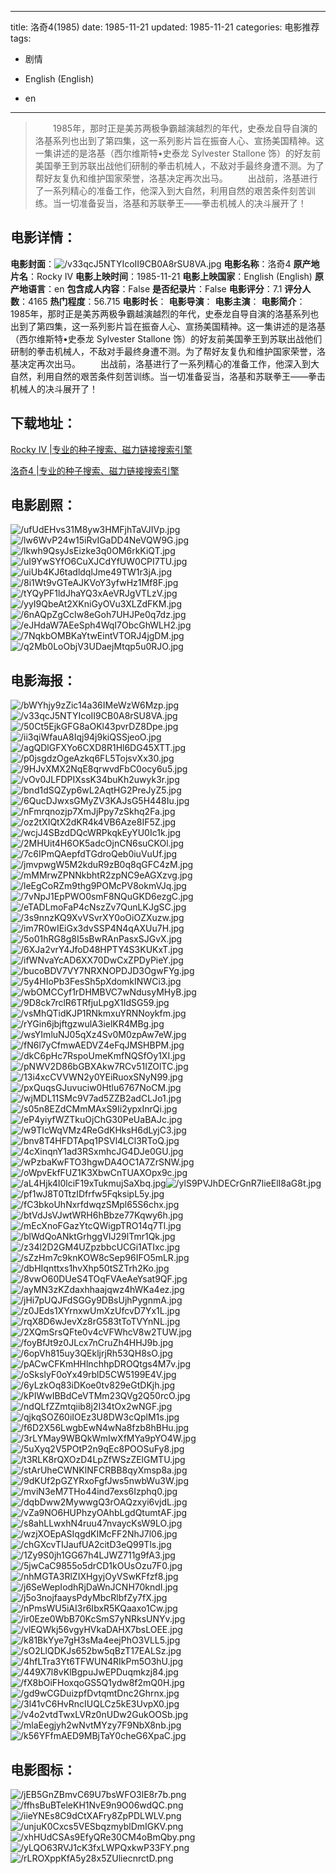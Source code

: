 
---
title: 洛奇4(1985)
date: 1985-11-21
updated: 1985-11-21
categories: 电影推荐
tags:
- 剧情

- English (English)
- en
---


> 　　1985年，那时正是美苏两极争霸越演越烈的年代，史泰龙自导自演的洛基系列也出到了第四集，这一系列影片旨在振奋人心、宣扬美国精神。这一集讲述的是洛基（西尔维斯特•史泰龙 Sylvester Stallone 饰）的好友前美国拳王到苏联出战他们研制的拳击机械人，不敌对手最终身遭不测。为了帮好友复仇和维护国家荣誉，洛基决定再次出马。 　　出战前，洛基进行了一系列精心的准备工作，他深入到大自然，利用自然的艰苦条件刻苦训练。当一切准备妥当，洛基和苏联拳王——拳击机械人的决斗展开了！

## **电影详情**：

**电影封面**：<img src="https://image.tmdb.org/t/p/w200/v33qcJ5NTYIcoII9CB0A8rSU8VA.jpg" alt="/v33qcJ5NTYIcoII9CB0A8rSU8VA.jpg" title="/v33qcJ5NTYIcoII9CB0A8rSU8VA.jpg">
**电影名称**：洛奇4
**原产地片名**：Rocky IV
**电影上映时间**：1985-11-21
**电影上映国家**：English (English)
**原产地语言**：en
**包含成人内容**：False
**是否纪录片**：False
**电影评分**：7.1
**评分人数**：4165
**热门程度**：56.715
**电影时长**：
**电影导演**：
**电影主演**：
**电影简介**：　　1985年，那时正是美苏两极争霸越演越烈的年代，史泰龙自导自演的洛基系列也出到了第四集，这一系列影片旨在振奋人心、宣扬美国精神。这一集讲述的是洛基（西尔维斯特•史泰龙 Sylvester Stallone 饰）的好友前美国拳王到苏联出战他们研制的拳击机械人，不敌对手最终身遭不测。为了帮好友复仇和维护国家荣誉，洛基决定再次出马。 　　出战前，洛基进行了一系列精心的准备工作，他深入到大自然，利用自然的艰苦条件刻苦训练。当一切准备妥当，洛基和苏联拳王——拳击机械人的决斗展开了！

## **下载地址**：
[Rocky IV |专业的种子搜索、磁力链接搜索引擎](https://movie.amd794.com:2083/?search=Rocky%20IV&ordering=&mode=match_phrase&page_size=10&page=1)

[洛奇4 |专业的种子搜索、磁力链接搜索引擎](https://movie.amd794.com:2083/?search=%E6%B4%9B%E5%A5%874&ordering=&mode=match_phrase&page_size=10&page=1)
 

## **电影剧照**：
<img src="https://image.tmdb.org/t/p/original/ufUdEHvs31M8yw3HMFjhTaVJIVp.jpg" alt="/ufUdEHvs31M8yw3HMFjhTaVJIVp.jpg" title="/ufUdEHvs31M8yw3HMFjhTaVJIVp.jpg"><img src="https://image.tmdb.org/t/p/original/lw6WvP24w15iRvIGaDD4NeVQW9G.jpg" alt="/lw6WvP24w15iRvIGaDD4NeVQW9G.jpg" title="/lw6WvP24w15iRvIGaDD4NeVQW9G.jpg"><img src="https://image.tmdb.org/t/p/original/lkwh9QsyJsEizke3q0OM6rkKiQT.jpg" alt="/lkwh9QsyJsEizke3q0OM6rkKiQT.jpg" title="/lkwh9QsyJsEizke3q0OM6rkKiQT.jpg"><img src="https://image.tmdb.org/t/p/original/uI9YwSYfO6CuXJCdYfUW0CPI7TU.jpg" alt="/uI9YwSYfO6CuXJCdYfUW0CPI7TU.jpg" title="/uI9YwSYfO6CuXJCdYfUW0CPI7TU.jpg"><img src="https://image.tmdb.org/t/p/original/uiUb4KJ6tadldqlJme49TW1r3jA.jpg" alt="/uiUb4KJ6tadldqlJme49TW1r3jA.jpg" title="/uiUb4KJ6tadldqlJme49TW1r3jA.jpg"><img src="https://image.tmdb.org/t/p/original/8i1Wt9vGTeAJKVoY3yfwHz1Mf8F.jpg" alt="/8i1Wt9vGTeAJKVoY3yfwHz1Mf8F.jpg" title="/8i1Wt9vGTeAJKVoY3yfwHz1Mf8F.jpg"><img src="https://image.tmdb.org/t/p/original/tYQyPF1ldJhaYQ3xAeVRJgVTLzV.jpg" alt="/tYQyPF1ldJhaYQ3xAeVRJgVTLzV.jpg" title="/tYQyPF1ldJhaYQ3xAeVRJgVTLzV.jpg"><img src="https://image.tmdb.org/t/p/original/yyI9QbeAt2XKniGyOVu3XLZdFKM.jpg" alt="/yyI9QbeAt2XKniGyOVu3XLZdFKM.jpg" title="/yyI9QbeAt2XKniGyOVu3XLZdFKM.jpg"><img src="https://image.tmdb.org/t/p/original/6nAQpZgCcIw8eGoh7UHJPe0q7dz.jpg" alt="/6nAQpZgCcIw8eGoh7UHJPe0q7dz.jpg" title="/6nAQpZgCcIw8eGoh7UHJPe0q7dz.jpg"><img src="https://image.tmdb.org/t/p/original/eJHdaW7AEeSph4WqI7ObcGhWLH2.jpg" alt="/eJHdaW7AEeSph4WqI7ObcGhWLH2.jpg" title="/eJHdaW7AEeSph4WqI7ObcGhWLH2.jpg"><img src="https://image.tmdb.org/t/p/original/7NqkbOMBKaYtwEintVTORJ4jgDM.jpg" alt="/7NqkbOMBKaYtwEintVTORJ4jgDM.jpg" title="/7NqkbOMBKaYtwEintVTORJ4jgDM.jpg"><img src="https://image.tmdb.org/t/p/original/q2Mb0LoObjV3UDaejMtqp5u0RJO.jpg" alt="/q2Mb0LoObjV3UDaejMtqp5u0RJO.jpg" title="/q2Mb0LoObjV3UDaejMtqp5u0RJO.jpg">

## **电影海报**：
<img src="https://image.tmdb.org/t/p/original/bWYhjy9zZic14a36IMeWzW6Mzp.jpg" alt="/bWYhjy9zZic14a36IMeWzW6Mzp.jpg" title="/bWYhjy9zZic14a36IMeWzW6Mzp.jpg"><img src="https://image.tmdb.org/t/p/original/v33qcJ5NTYIcoII9CB0A8rSU8VA.jpg" alt="/v33qcJ5NTYIcoII9CB0A8rSU8VA.jpg" title="/v33qcJ5NTYIcoII9CB0A8rSU8VA.jpg"><img src="https://image.tmdb.org/t/p/original/50Ct5EjkGFG8aOKl43pvrDZ8Dpe.jpg" alt="/50Ct5EjkGFG8aOKl43pvrDZ8Dpe.jpg" title="/50Ct5EjkGFG8aOKl43pvrDZ8Dpe.jpg"><img src="https://image.tmdb.org/t/p/original/ii3qiWfauA8Iqj94j9kiQSSjeoO.jpg" alt="/ii3qiWfauA8Iqj94j9kiQSSjeoO.jpg" title="/ii3qiWfauA8Iqj94j9kiQSSjeoO.jpg"><img src="https://image.tmdb.org/t/p/original/agQDlGFXYo6CXD8R1Hl6DG45XTT.jpg" alt="/agQDlGFXYo6CXD8R1Hl6DG45XTT.jpg" title="/agQDlGFXYo6CXD8R1Hl6DG45XTT.jpg"><img src="https://image.tmdb.org/t/p/original/p0jsgdzOgeAzkq6FL5TojsvXx30.jpg" alt="/p0jsgdzOgeAzkq6FL5TojsvXx30.jpg" title="/p0jsgdzOgeAzkq6FL5TojsvXx30.jpg"><img src="https://image.tmdb.org/t/p/original/9HJvXMX2NqE8qrwvdFbC0ocy6u5.jpg" alt="/9HJvXMX2NqE8qrwvdFbC0ocy6u5.jpg" title="/9HJvXMX2NqE8qrwvdFbC0ocy6u5.jpg"><img src="https://image.tmdb.org/t/p/original/vOv0JLFDPIXssK34buKh2uwyk3r.jpg" alt="/vOv0JLFDPIXssK34buKh2uwyk3r.jpg" title="/vOv0JLFDPIXssK34buKh2uwyk3r.jpg"><img src="https://image.tmdb.org/t/p/original/bnd1dSQZyp6wL2AqtHG2PreJyZ5.jpg" alt="/bnd1dSQZyp6wL2AqtHG2PreJyZ5.jpg" title="/bnd1dSQZyp6wL2AqtHG2PreJyZ5.jpg"><img src="https://image.tmdb.org/t/p/original/6QucDJwxsGMyZV3KAJsG5H448Iu.jpg" alt="/6QucDJwxsGMyZV3KAJsG5H448Iu.jpg" title="/6QucDJwxsGMyZV3KAJsG5H448Iu.jpg"><img src="https://image.tmdb.org/t/p/original/nFmrqnozjp7XmJjPpy7zSkhq2Fa.jpg" alt="/nFmrqnozjp7XmJjPpy7zSkhq2Fa.jpg" title="/nFmrqnozjp7XmJjPpy7zSkhq2Fa.jpg"><img src="https://image.tmdb.org/t/p/original/oz2tXIQtX2dKR4k4VB6Aze8IF5Z.jpg" alt="/oz2tXIQtX2dKR4k4VB6Aze8IF5Z.jpg" title="/oz2tXIQtX2dKR4k4VB6Aze8IF5Z.jpg"><img src="https://image.tmdb.org/t/p/original/wcjJ4SBzdDQcWRPkqkEyYU0Ic1k.jpg" alt="/wcjJ4SBzdDQcWRPkqkEyYU0Ic1k.jpg" title="/wcjJ4SBzdDQcWRPkqkEyYU0Ic1k.jpg"><img src="https://image.tmdb.org/t/p/original/2MHUit4H6OK5adcOjnCN6suCKOl.jpg" alt="/2MHUit4H6OK5adcOjnCN6suCKOl.jpg" title="/2MHUit4H6OK5adcOjnCN6suCKOl.jpg"><img src="https://image.tmdb.org/t/p/original/7c6IPmQAepfdTGdroQeb0iuVuUf.jpg" alt="/7c6IPmQAepfdTGdroQeb0iuVuUf.jpg" title="/7c6IPmQAepfdTGdroQeb0iuVuUf.jpg"><img src="https://image.tmdb.org/t/p/original/jmvpwgW5M2kduR9zB0q8qGFC4zM.jpg" alt="/jmvpwgW5M2kduR9zB0q8qGFC4zM.jpg" title="/jmvpwgW5M2kduR9zB0q8qGFC4zM.jpg"><img src="https://image.tmdb.org/t/p/original/mMMrwZPNNkbhtR2zpNC9eAGXzvg.jpg" alt="/mMMrwZPNNkbhtR2zpNC9eAGXzvg.jpg" title="/mMMrwZPNNkbhtR2zpNC9eAGXzvg.jpg"><img src="https://image.tmdb.org/t/p/original/leEgCoRZm9thg9POMcPV8okmVJq.jpg" alt="/leEgCoRZm9thg9POMcPV8okmVJq.jpg" title="/leEgCoRZm9thg9POMcPV8okmVJq.jpg"><img src="https://image.tmdb.org/t/p/original/7vNpJ1EpPWO0smF8NQuGKD6ezgC.jpg" alt="/7vNpJ1EpPWO0smF8NQuGKD6ezgC.jpg" title="/7vNpJ1EpPWO0smF8NQuGKD6ezgC.jpg"><img src="https://image.tmdb.org/t/p/original/eTADLmoFaP4cNszZv7QunLKJgSC.jpg" alt="/eTADLmoFaP4cNszZv7QunLKJgSC.jpg" title="/eTADLmoFaP4cNszZv7QunLKJgSC.jpg"><img src="https://image.tmdb.org/t/p/original/3s9nnzKQ9XvVSvrXY0oOiOZXuzw.jpg" alt="/3s9nnzKQ9XvVSvrXY0oOiOZXuzw.jpg" title="/3s9nnzKQ9XvVSvrXY0oOiOZXuzw.jpg"><img src="https://image.tmdb.org/t/p/original/im7R0wIEiGx3dvSSP4N4qAXUu7H.jpg" alt="/im7R0wIEiGx3dvSSP4N4qAXUu7H.jpg" title="/im7R0wIEiGx3dvSSP4N4qAXUu7H.jpg"><img src="https://image.tmdb.org/t/p/original/5o01hRG8g8I5sBwRAnPasxSJGvX.jpg" alt="/5o01hRG8g8I5sBwRAnPasxSJGvX.jpg" title="/5o01hRG8g8I5sBwRAnPasxSJGvX.jpg"><img src="https://image.tmdb.org/t/p/original/6XJa2vrY4JfoD48HPTY4S3KUKxT.jpg" alt="/6XJa2vrY4JfoD48HPTY4S3KUKxT.jpg" title="/6XJa2vrY4JfoD48HPTY4S3KUKxT.jpg"><img src="https://image.tmdb.org/t/p/original/ifWNvaYcAD6XX70DwCxZPDyPieY.jpg" alt="/ifWNvaYcAD6XX70DwCxZPDyPieY.jpg" title="/ifWNvaYcAD6XX70DwCxZPDyPieY.jpg"><img src="https://image.tmdb.org/t/p/original/bucoBDV7VY7NRXNOPDJD3OgwFYg.jpg" alt="/bucoBDV7VY7NRXNOPDJD3OgwFYg.jpg" title="/bucoBDV7VY7NRXNOPDJD3OgwFYg.jpg"><img src="https://image.tmdb.org/t/p/original/5y4HIoPb3FesSh5pXdomkINWCi3.jpg" alt="/5y4HIoPb3FesSh5pXdomkINWCi3.jpg" title="/5y4HIoPb3FesSh5pXdomkINWCi3.jpg"><img src="https://image.tmdb.org/t/p/original/wbOMCCyf1rDHMBVC7wNdusyMHyB.jpg" alt="/wbOMCCyf1rDHMBVC7wNdusyMHyB.jpg" title="/wbOMCCyf1rDHMBVC7wNdusyMHyB.jpg"><img src="https://image.tmdb.org/t/p/original/9D8ck7rclR6TRfjuLpgX1IdSG59.jpg" alt="/9D8ck7rclR6TRfjuLpgX1IdSG59.jpg" title="/9D8ck7rclR6TRfjuLpgX1IdSG59.jpg"><img src="https://image.tmdb.org/t/p/original/vsMhQTidKJP1RNkmxuYRNNoykfm.jpg" alt="/vsMhQTidKJP1RNkmxuYRNNoykfm.jpg" title="/vsMhQTidKJP1RNkmxuYRNNoykfm.jpg"><img src="https://image.tmdb.org/t/p/original/rYGin6jbjftgzwulA3ielKR4MBg.jpg" alt="/rYGin6jbjftgzwulA3ielKR4MBg.jpg" title="/rYGin6jbjftgzwulA3ielKR4MBg.jpg"><img src="https://image.tmdb.org/t/p/original/wsYImluNJ05qXz4Sv0M0zpAw7eW.jpg" alt="/wsYImluNJ05qXz4Sv0M0zpAw7eW.jpg" title="/wsYImluNJ05qXz4Sv0M0zpAw7eW.jpg"><img src="https://image.tmdb.org/t/p/original/fN6l7yCfmwAEDVZ4eFqJMSHBPM.jpg" alt="/fN6l7yCfmwAEDVZ4eFqJMSHBPM.jpg" title="/fN6l7yCfmwAEDVZ4eFqJMSHBPM.jpg"><img src="https://image.tmdb.org/t/p/original/dkC6pHc7RspoUmeKmfNQSfOy1XI.jpg" alt="/dkC6pHc7RspoUmeKmfNQSfOy1XI.jpg" title="/dkC6pHc7RspoUmeKmfNQSfOy1XI.jpg"><img src="https://image.tmdb.org/t/p/original/pNWV2D86bGBXAkw7RCv51IZOlTC.jpg" alt="/pNWV2D86bGBXAkw7RCv51IZOlTC.jpg" title="/pNWV2D86bGBXAkw7RCv51IZOlTC.jpg"><img src="https://image.tmdb.org/t/p/original/13i4xcCVVWN2y0YEiRuoxSNyN99.jpg" alt="/13i4xcCVVWN2y0YEiRuoxSNyN99.jpg" title="/13i4xcCVVWN2y0YEiRuoxSNyN99.jpg"><img src="https://image.tmdb.org/t/p/original/pxQuqsGJuvuciw0Htlu6767NoCM.jpg" alt="/pxQuqsGJuvuciw0Htlu6767NoCM.jpg" title="/pxQuqsGJuvuciw0Htlu6767NoCM.jpg"><img src="https://image.tmdb.org/t/p/original/wjMDL11SMc9V7ad5ZZB2adCLJo1.jpg" alt="/wjMDL11SMc9V7ad5ZZB2adCLJo1.jpg" title="/wjMDL11SMc9V7ad5ZZB2adCLJo1.jpg"><img src="https://image.tmdb.org/t/p/original/s05n8EZdCMmMAxS9Ii2ypxInrQi.jpg" alt="/s05n8EZdCMmMAxS9Ii2ypxInrQi.jpg" title="/s05n8EZdCMmMAxS9Ii2ypxInrQi.jpg"><img src="https://image.tmdb.org/t/p/original/eP4yiyfWZTkuOjChG30PeUaBAJc.jpg" alt="/eP4yiyfWZTkuOjChG30PeUaBAJc.jpg" title="/eP4yiyfWZTkuOjChG30PeUaBAJc.jpg"><img src="https://image.tmdb.org/t/p/original/w9TIcWqVMz4ReGdKHksH6dLyjC3.jpg" alt="/w9TIcWqVMz4ReGdKHksH6dLyjC3.jpg" title="/w9TIcWqVMz4ReGdKHksH6dLyjC3.jpg"><img src="https://image.tmdb.org/t/p/original/bnv8T4HFDTApq1PSVl4LCl3RToQ.jpg" alt="/bnv8T4HFDTApq1PSVl4LCl3RToQ.jpg" title="/bnv8T4HFDTApq1PSVl4LCl3RToQ.jpg"><img src="https://image.tmdb.org/t/p/original/4cXinqnY1ad3RSxmhcJG4DJe0GU.jpg" alt="/4cXinqnY1ad3RSxmhcJG4DJe0GU.jpg" title="/4cXinqnY1ad3RSxmhcJG4DJe0GU.jpg"><img src="https://image.tmdb.org/t/p/original/wPzbaKwFTO3hgwDA4OC1A7ZrSNW.jpg" alt="/wPzbaKwFTO3hgwDA4OC1A7ZrSNW.jpg" title="/wPzbaKwFTO3hgwDA4OC1A7ZrSNW.jpg"><img src="https://image.tmdb.org/t/p/original/oWpvEkfFUZ1K3XbwCnTUAXOpx9c.jpg" alt="/oWpvEkfFUZ1K3XbwCnTUAXOpx9c.jpg" title="/oWpvEkfFUZ1K3XbwCnTUAXOpx9c.jpg"><img src="https://image.tmdb.org/t/p/original/aL4Hjk4I0lciF19xTukmujSaXbq.jpg" alt="/aL4Hjk4I0lciF19xTukmujSaXbq.jpg" title="/aL4Hjk4I0lciF19xTukmujSaXbq.jpg"><img src="https://image.tmdb.org/t/p/original/ylS9PVJhDECrGnR7lieElI8aG8t.jpg" alt="/ylS9PVJhDECrGnR7lieElI8aG8t.jpg" title="/ylS9PVJhDECrGnR7lieElI8aG8t.jpg"><img src="https://image.tmdb.org/t/p/original/pf1wJ8T0TtzIDfrfw5FqksipL5y.jpg" alt="/pf1wJ8T0TtzIDfrfw5FqksipL5y.jpg" title="/pf1wJ8T0TtzIDfrfw5FqksipL5y.jpg"><img src="https://image.tmdb.org/t/p/original/fC3bkoUhNxrfdwqzSMpl65S6chx.jpg" alt="/fC3bkoUhNxrfdwqzSMpl65S6chx.jpg" title="/fC3bkoUhNxrfdwqzSMpl65S6chx.jpg"><img src="https://image.tmdb.org/t/p/original/btVdJsVJwtWRH6hBbze77Kqwy6h.jpg" alt="/btVdJsVJwtWRH6hBbze77Kqwy6h.jpg" title="/btVdJsVJwtWRH6hBbze77Kqwy6h.jpg"><img src="https://image.tmdb.org/t/p/original/mEcXnoFGazYtcQWigpTRO14q7Tl.jpg" alt="/mEcXnoFGazYtcQWigpTRO14q7Tl.jpg" title="/mEcXnoFGazYtcQWigpTRO14q7Tl.jpg"><img src="https://image.tmdb.org/t/p/original/blWdQoANktGrhggVIJ29lTmr1Qk.jpg" alt="/blWdQoANktGrhggVIJ29lTmr1Qk.jpg" title="/blWdQoANktGrhggVIJ29lTmr1Qk.jpg"><img src="https://image.tmdb.org/t/p/original/z34l2D2GM4UZpzbbcUCGi1ATIxc.jpg" alt="/z34l2D2GM4UZpzbbcUCGi1ATIxc.jpg" title="/z34l2D2GM4UZpzbbcUCGi1ATIxc.jpg"><img src="https://image.tmdb.org/t/p/original/sZzHm7c9knKOW8cSep96IFO5mLR.jpg" alt="/sZzHm7c9knKOW8cSep96IFO5mLR.jpg" title="/sZzHm7c9knKOW8cSep96IFO5mLR.jpg"><img src="https://image.tmdb.org/t/p/original/dbHIqnttxs1hvXhp50tSZTrh2Ko.jpg" alt="/dbHIqnttxs1hvXhp50tSZTrh2Ko.jpg" title="/dbHIqnttxs1hvXhp50tSZTrh2Ko.jpg"><img src="https://image.tmdb.org/t/p/original/8vwO60DUeS4TOqFVAeAeYsat9QF.jpg" alt="/8vwO60DUeS4TOqFVAeAeYsat9QF.jpg" title="/8vwO60DUeS4TOqFVAeAeYsat9QF.jpg"><img src="https://image.tmdb.org/t/p/original/ayMN3zKZdaxhhaajqwz4hWKa4ez.jpg" alt="/ayMN3zKZdaxhhaajqwz4hWKa4ez.jpg" title="/ayMN3zKZdaxhhaajqwz4hWKa4ez.jpg"><img src="https://image.tmdb.org/t/p/original/jHi7pUQJFdSGGy9DBsUjhPygnmA.jpg" alt="/jHi7pUQJFdSGGy9DBsUjhPygnmA.jpg" title="/jHi7pUQJFdSGGy9DBsUjhPygnmA.jpg"><img src="https://image.tmdb.org/t/p/original/z0JEds1XYrnxwUmXzUfcvD7Yx1L.jpg" alt="/z0JEds1XYrnxwUmXzUfcvD7Yx1L.jpg" title="/z0JEds1XYrnxwUmXzUfcvD7Yx1L.jpg"><img src="https://image.tmdb.org/t/p/original/rqX8D6wJevXz8rG583tToTVYnNL.jpg" alt="/rqX8D6wJevXz8rG583tToTVYnNL.jpg" title="/rqX8D6wJevXz8rG583tToTVYnNL.jpg"><img src="https://image.tmdb.org/t/p/original/2XQmSrsQFte0v4cVFWhcV8w2TUW.jpg" alt="/2XQmSrsQFte0v4cVFWhcV8w2TUW.jpg" title="/2XQmSrsQFte0v4cVFWhcV8w2TUW.jpg"><img src="https://image.tmdb.org/t/p/original/foyBfJt9z0JLcx7nCruZh4HHJ9b.jpg" alt="/foyBfJt9z0JLcx7nCruZh4HHJ9b.jpg" title="/foyBfJt9z0JLcx7nCruZh4HHJ9b.jpg"><img src="https://image.tmdb.org/t/p/original/6opVh815uy3QEkljrjRh53QH8sO.jpg" alt="/6opVh815uy3QEkljrjRh53QH8sO.jpg" title="/6opVh815uy3QEkljrjRh53QH8sO.jpg"><img src="https://image.tmdb.org/t/p/original/pACwCFKmHHlnchhpDROQtgs4M7v.jpg" alt="/pACwCFKmHHlnchhpDROQtgs4M7v.jpg" title="/pACwCFKmHHlnchhpDROQtgs4M7v.jpg"><img src="https://image.tmdb.org/t/p/original/oSkslyF0oYx49rblD5CW5199E4V.jpg" alt="/oSkslyF0oYx49rblD5CW5199E4V.jpg" title="/oSkslyF0oYx49rblD5CW5199E4V.jpg"><img src="https://image.tmdb.org/t/p/original/6yLzkOq83iDKoe0tv829eGtDKjh.jpg" alt="/6yLzkOq83iDKoe0tv829eGtDKjh.jpg" title="/6yLzkOq83iDKoe0tv829eGtDKjh.jpg"><img src="https://image.tmdb.org/t/p/original/kPIWwIBBdCeVTMm23QVg2Q50rcO.jpg" alt="/kPIWwIBBdCeVTMm23QVg2Q50rcO.jpg" title="/kPIWwIBBdCeVTMm23QVg2Q50rcO.jpg"><img src="https://image.tmdb.org/t/p/original/ndQLfZZmtqiib8j2I34tOx2wNGF.jpg" alt="/ndQLfZZmtqiib8j2I34tOx2wNGF.jpg" title="/ndQLfZZmtqiib8j2I34tOx2wNGF.jpg"><img src="https://image.tmdb.org/t/p/original/qjkqSOZ60iIOEz3U8DW3cQplM1s.jpg" alt="/qjkqSOZ60iIOEz3U8DW3cQplM1s.jpg" title="/qjkqSOZ60iIOEz3U8DW3cQplM1s.jpg"><img src="https://image.tmdb.org/t/p/original/f6D2X56LwgbEwN4wNa8fzb8hBHu.jpg" alt="/f6D2X56LwgbEwN4wNa8fzb8hBHu.jpg" title="/f6D2X56LwgbEwN4wNa8fzb8hBHu.jpg"><img src="https://image.tmdb.org/t/p/original/3rLYMay9WBQkWmIwXfMYa9pYO4W.jpg" alt="/3rLYMay9WBQkWmIwXfMYa9pYO4W.jpg" title="/3rLYMay9WBQkWmIwXfMYa9pYO4W.jpg"><img src="https://image.tmdb.org/t/p/original/5uXyq2V5POtP2n9qEc8POOSuFy8.jpg" alt="/5uXyq2V5POtP2n9qEc8POOSuFy8.jpg" title="/5uXyq2V5POtP2n9qEc8POOSuFy8.jpg"><img src="https://image.tmdb.org/t/p/original/t3RLK8rQXOzD4LpZfWSzZElGMTU.jpg" alt="/t3RLK8rQXOzD4LpZfWSzZElGMTU.jpg" title="/t3RLK8rQXOzD4LpZfWSzZElGMTU.jpg"><img src="https://image.tmdb.org/t/p/original/stArUheCWNKlNFCRBB8qyXmsp8a.jpg" alt="/stArUheCWNKlNFCRBB8qyXmsp8a.jpg" title="/stArUheCWNKlNFCRBB8qyXmsp8a.jpg"><img src="https://image.tmdb.org/t/p/original/9dKUf2pGZYRxoFgfJws5nwbWu3W.jpg" alt="/9dKUf2pGZYRxoFgfJws5nwbWu3W.jpg" title="/9dKUf2pGZYRxoFgfJws5nwbWu3W.jpg"><img src="https://image.tmdb.org/t/p/original/mviN3eM7THo44ind7exs6Izphq0.jpg" alt="/mviN3eM7THo44ind7exs6Izphq0.jpg" title="/mviN3eM7THo44ind7exs6Izphq0.jpg"><img src="https://image.tmdb.org/t/p/original/dqbDww2MywwgQ3rOAQzxyi6vjdL.jpg" alt="/dqbDww2MywwgQ3rOAQzxyi6vjdL.jpg" title="/dqbDww2MywwgQ3rOAQzxyi6vjdL.jpg"><img src="https://image.tmdb.org/t/p/original/vZa9NO6HUPhzyOAhbLgdQtumtAF.jpg" alt="/vZa9NO6HUPhzyOAhbLgdQtumtAF.jpg" title="/vZa9NO6HUPhzyOAhbLgdQtumtAF.jpg"><img src="https://image.tmdb.org/t/p/original/s8ahLLwxhN4ruu47nvaycKsW9LO.jpg" alt="/s8ahLLwxhN4ruu47nvaycKsW9LO.jpg" title="/s8ahLLwxhN4ruu47nvaycKsW9LO.jpg"><img src="https://image.tmdb.org/t/p/original/wzjXOEpASIqgdKIMcFF2NhJ7l06.jpg" alt="/wzjXOEpASIqgdKIMcFF2NhJ7l06.jpg" title="/wzjXOEpASIqgdKIMcFF2NhJ7l06.jpg"><img src="https://image.tmdb.org/t/p/original/chGXcvTIJaufUA2citD3eQ99Tls.jpg" alt="/chGXcvTIJaufUA2citD3eQ99Tls.jpg" title="/chGXcvTIJaufUA2citD3eQ99Tls.jpg"><img src="https://image.tmdb.org/t/p/original/1Zy9S0jh1GG67h4LJWZ711g9fA3.jpg" alt="/1Zy9S0jh1GG67h4LJWZ711g9fA3.jpg" title="/1Zy9S0jh1GG67h4LJWZ711g9fA3.jpg"><img src="https://image.tmdb.org/t/p/original/5jwCaC9855o5drCD1kOUsOzu7F0.jpg" alt="/5jwCaC9855o5drCD1kOUsOzu7F0.jpg" title="/5jwCaC9855o5drCD1kOUsOzu7F0.jpg"><img src="https://image.tmdb.org/t/p/original/nhMGTA3RlZIXHgyjOyVSwKFfzf8.jpg" alt="/nhMGTA3RlZIXHgyjOyVSwKFfzf8.jpg" title="/nhMGTA3RlZIXHgyjOyVSwKFfzf8.jpg"><img src="https://image.tmdb.org/t/p/original/j6SeWepIodhRjDaWnJCNH70kndI.jpg" alt="/j6SeWepIodhRjDaWnJCNH70kndI.jpg" title="/j6SeWepIodhRjDaWnJCNH70kndI.jpg"><img src="https://image.tmdb.org/t/p/original/j5o3nojfaaysPdyMbcRlbfZy7fX.jpg" alt="/j5o3nojfaaysPdyMbcRlbfZy7fX.jpg" title="/j5o3nojfaaysPdyMbcRlbfZy7fX.jpg"><img src="https://image.tmdb.org/t/p/original/nPmsWU5iAI3r6IbxR5KQaaxo1Cw.jpg" alt="/nPmsWU5iAI3r6IbxR5KQaaxo1Cw.jpg" title="/nPmsWU5iAI3r6IbxR5KQaaxo1Cw.jpg"><img src="https://image.tmdb.org/t/p/original/ir0Eze0WbB70KcSmS7yNRksUNYv.jpg" alt="/ir0Eze0WbB70KcSmS7yNRksUNYv.jpg" title="/ir0Eze0WbB70KcSmS7yNRksUNYv.jpg"><img src="https://image.tmdb.org/t/p/original/vlEQWkj56vgyHVkaDAHX7bsLOEE.jpg" alt="/vlEQWkj56vgyHVkaDAHX7bsLOEE.jpg" title="/vlEQWkj56vgyHVkaDAHX7bsLOEE.jpg"><img src="https://image.tmdb.org/t/p/original/k81BkYye7gH3sMa4eejPhO3VLL5.jpg" alt="/k81BkYye7gH3sMa4eejPhO3VLL5.jpg" title="/k81BkYye7gH3sMa4eejPhO3VLL5.jpg"><img src="https://image.tmdb.org/t/p/original/sO2LlQDKJs652bw5qBzT17EALSz.jpg" alt="/sO2LlQDKJs652bw5qBzT17EALSz.jpg" title="/sO2LlQDKJs652bw5qBzT17EALSz.jpg"><img src="https://image.tmdb.org/t/p/original/4hfLTra3Yt6TFWUN4RIkPm5O3hU.jpg" alt="/4hfLTra3Yt6TFWUN4RIkPm5O3hU.jpg" title="/4hfLTra3Yt6TFWUN4RIkPm5O3hU.jpg"><img src="https://image.tmdb.org/t/p/original/449X7l8vKlBgpuJwEPDuqmkzj84.jpg" alt="/449X7l8vKlBgpuJwEPDuqmkzj84.jpg" title="/449X7l8vKlBgpuJwEPDuqmkzj84.jpg"><img src="https://image.tmdb.org/t/p/original/fX8bOiFHoxqoGS5Q1ydw8f2mQ0H.jpg" alt="/fX8bOiFHoxqoGS5Q1ydw8f2mQ0H.jpg" title="/fX8bOiFHoxqoGS5Q1ydw8f2mQ0H.jpg"><img src="https://image.tmdb.org/t/p/original/gd9wCGDuizpfDvtqmtDnc2Ghrnx.jpg" alt="/gd9wCGDuizpfDvtqmtDnc2Ghrnx.jpg" title="/gd9wCGDuizpfDvtqmtDnc2Ghrnx.jpg"><img src="https://image.tmdb.org/t/p/original/3l41vC6HvRncIUQLCz5kE3UvpX0.jpg" alt="/3l41vC6HvRncIUQLCz5kE3UvpX0.jpg" title="/3l41vC6HvRncIUQLCz5kE3UvpX0.jpg"><img src="https://image.tmdb.org/t/p/original/v4o2vtdTwxLVRz0nUDw2GukOOSb.jpg" alt="/v4o2vtdTwxLVRz0nUDw2GukOOSb.jpg" title="/v4o2vtdTwxLVRz0nUDw2GukOOSb.jpg"><img src="https://image.tmdb.org/t/p/original/mlaEegjyh2wNvtMYzy7F9NbX8nb.jpg" alt="/mlaEegjyh2wNvtMYzy7F9NbX8nb.jpg" title="/mlaEegjyh2wNvtMYzy7F9NbX8nb.jpg"><img src="https://image.tmdb.org/t/p/original/k56YFfmAED9MBjTaY0cheG6XpaC.jpg" alt="/k56YFfmAED9MBjTaY0cheG6XpaC.jpg" title="/k56YFfmAED9MBjTaY0cheG6XpaC.jpg">

## **电影图标**：
<img src="https://image.tmdb.org/t/p/original/jEB5GnZBmvC69U7bsWFO3lE8r7b.png" alt="/jEB5GnZBmvC69U7bsWFO3lE8r7b.png" title="/jEB5GnZBmvC69U7bsWFO3lE8r7b.png"><img src="https://image.tmdb.org/t/p/original/ffhsBuBTeleKH1NvE9n9O06wdQC.png" alt="/ffhsBuBTeleKH1NvE9n9O06wdQC.png" title="/ffhsBuBTeleKH1NvE9n9O06wdQC.png"><img src="https://image.tmdb.org/t/p/original/iieYNEs8C9dCtXAFry8ZpPDLWLV.png" alt="/iieYNEs8C9dCtXAFry8ZpPDLWLV.png" title="/iieYNEs8C9dCtXAFry8ZpPDLWLV.png"><img src="https://image.tmdb.org/t/p/original/unjuK0Cxcs5VESbqzmyblDmIGKV.png" alt="/unjuK0Cxcs5VESbqzmyblDmIGKV.png" title="/unjuK0Cxcs5VESbqzmyblDmIGKV.png"><img src="https://image.tmdb.org/t/p/original/xhHUdCSAs9EfyQRe30CM4oBmQby.png" alt="/xhHUdCSAs9EfyQRe30CM4oBmQby.png" title="/xhHUdCSAs9EfyQRe30CM4oBmQby.png"><img src="https://image.tmdb.org/t/p/original/yLQO63RVJ1cK3fxLWPQxkwP33FY.png" alt="/yLQO63RVJ1cK3fxLWPQxkwP33FY.png" title="/yLQO63RVJ1cK3fxLWPQxkwP33FY.png"><img src="https://image.tmdb.org/t/p/original/rLROXppKfA5y28x5ZUliecnrctD.png" alt="/rLROXppKfA5y28x5ZUliecnrctD.png" title="/rLROXppKfA5y28x5ZUliecnrctD.png">

